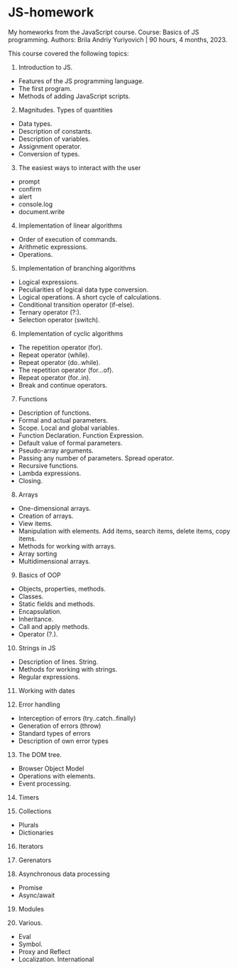 # JS-homework
My homeworks from the JavaScript course.
Course: Basics of JS programming.
Authors: Brila Andriy Yuriyovich | 90 hours, 4 months, 2023.

This course covered the following topics:

1. Introduction to JS.
- Features of the JS programming language.
- The first program.
- Methods of adding JavaScript scripts.

2. Magnitudes. Types of quantities
- Data types.
- Description of constants.
- Description of variables.
- Assignment operator.
- Conversion of types.

3. The easiest ways to interact with the user
- prompt
- confirm
- alert
- console.log
- document.write

4. Implementation of linear algorithms
- Order of execution of commands.
- Arithmetic expressions.
- Operations.

5. Implementation of branching algorithms
- Logical expressions.
- Peculiarities of logical data type conversion.
- Logical operations. A short cycle of calculations.
- Conditional transition operator (if-else).
- Ternary operator (?:).
- Selection operator (switch).

6. Implementation of cyclic algorithms
- The repetition operator (for).
- Repeat operator (while).
- Repeat operator (do..while).
- The repetition operator (for...of).
- Repeat operator (for..in).
- Break and continue operators.

7. Functions
- Description of functions.
- Formal and actual parameters.
- Scope. Local and global variables.
- Function Declaration. Function Expression.
- Default value of formal parameters.
- Pseudo-array arguments.
- Passing any number of parameters. Spread operator.
- Recursive functions.
- Lambda expressions.
- Closing. 

8. Arrays
- One-dimensional arrays.
- Creation of arrays.
- View items.
- Manipulation with elements. Add items, search items, delete items, copy items.
- Methods for working with arrays.
- Array sorting
- Multidimensional arrays.

9. Basics of OOP
- Objects, properties, methods.
- Classes.
- Static fields and methods.
- Encapsulation.
- Inheritance.
- Call and apply methods.
- Operator (?.).

10. Strings in JS
- Description of lines. String.
- Methods for working with strings.
- Regular expressions.

11. Working with dates

12. Error handling
- Interception of errors (try..catch..finally)
- Generation of errors (throw)
- Standard types of errors
- Description of own error types

13. The DOM tree.
- Browser Object Model
- Operations with elements.
- Event processing.

14. Timers

15. Collections
- Plurals
- Dictionaries

16. Iterators

17. Gerenators

18. Asynchronous data processing
- Promise
- Async/await

19. Modules

20. Various.
- Eval
- Symbol.
- Proxy and Reflect
- Localization. International
